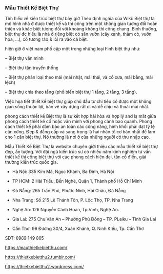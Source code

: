 ### Mẫu Thiết Kế Biệt Thự

Tìm hiểu về kiến trúc biệt thự bây giờ
Theo định nghĩa của Wiki: Biệt thự là mô hình nhà ở được thiết kế và thi công trên một không gian tương đối hoàn thiện và khác biệt tương đối với khoảng không thi công chung. Bình thường, biệt thự đc hiểu là nhà ở riêng biệt có sân vườn (cây xanh, thảm cỏ, vườn hoa, …), có tường rào & lối ra vào cá biệt.

hiện giờ ở việt nam phổ cập một trong những loại hình biệt thự như:

– Biệt thự văn minh

– Biệt thự tân truyền thống

– Biệt thự phân loại theo mái (mái nhật, mái thái, và cổ xưa, mái bằng, mái lệch)

– Biệt thự chia theo tầng (phổ biến biệt thự 1 tầng, 2 tầng, 3 tầng).

Việc họa tiết thiết kế biệt thự giúp chủ đầu tư chi tiêu có được một không gian sống thuận lợi, bản vẽ xây dựng rất dị và dễ chịu và thoải mái nhất.

phong cách thiết kế Biệt thự là sự kết hợp hài hòa và hợp lý and lạ mắt giữa phong cách thiết kế cổ hoặc văn minh với phong cảnh bao quanh. Phong cách thiết kế phải đảm bảo an toàn các công năng, hình khối phải đạt tỷ lệ cân xứng. Đẹp & đẳng cấp và sang trọng là hai nhân tố cơ bản nhất để làm cho 1 căn biệt thự. Nó thường là nơi ở của những người có thu nhập cao.

Mẫu Thiết Kế Biệt Thự là website chuyên giới thiệu các mẫu thiết kế biệt thự đẹp, ấn tượng. Với đội ngũ kiến trúc sư có nhiều năm kinh nghiệm tư vấn thiết kế thi công biệt thự với các phong cách hiện đại, tân cổ điển, giải thưởng kiến trúc quốc gia.

- Hà Nội: 335 Kim Mã, Ngọc Khánh, Ba Đình, Hà Nội

- TP HCM: 2 Hải Triều, Bến Nghé, Quận 1, Thành phố Hồ Chí Minh

- Đà Nẵng: 265 Trần Phú, Phước Ninh, Hải Châu, Đà Nẵng

- Nha Trang: Số 215 Lê Thánh Tôn, P. Lộc Thọ, TP. Nha Trang

- Nghệ An: 126 Nguyễn Cảnh Hoan, Tp.Vinh, Nghệ An.

- Gia Lai: 275 Chu Văn An – Phường Phù Đổng – TP. PLeiku – Tỉnh Gia Lai

- Cần Thơ: 99 Đường 30/4, Xuân Khánh, Q. Ninh Kiều, Tp. Cần Thơ

SDT: 0989 149 805

https://mauthietkebietthu.com/

https://thietkebietthu2.tumblr.com/

https://thietkebietthu2.wordpress.com/
